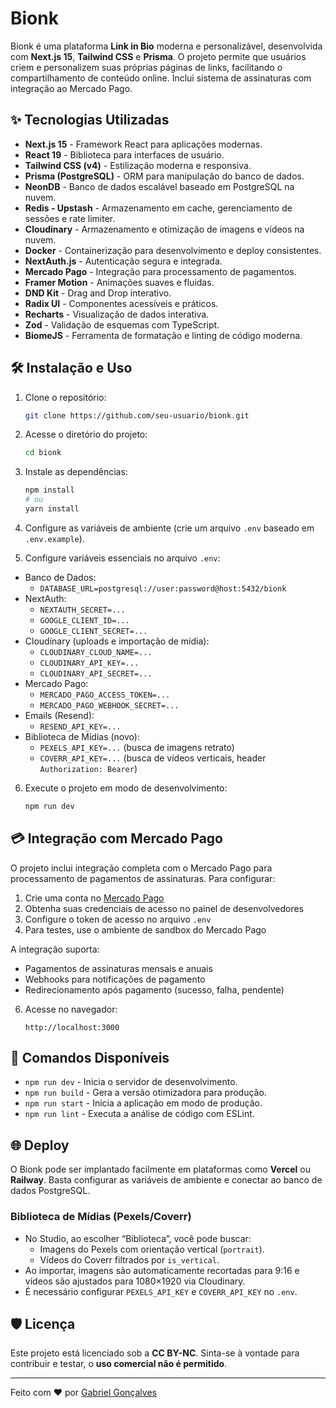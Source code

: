 # Bionk

Bionk é uma plataforma **Link in Bio** moderna e personalizável, desenvolvida com **Next.js 15**, **Tailwind CSS** e **Prisma**. O projeto permite que usuários criem e personalizem suas próprias páginas de links, facilitando o compartilhamento de conteúdo online. Inclui sistema de assinaturas com integração ao Mercado Pago.

## ✨ Tecnologias Utilizadas

- **Next.js 15** - Framework React para aplicações modernas.
- **React 19** - Biblioteca para interfaces de usuário.
- **Tailwind CSS (v4)** - Estilização moderna e responsiva.
- **Prisma (PostgreSQL)** - ORM para manipulação do banco de dados.
- **NeonDB** - Banco de dados escalável baseado em PostgreSQL na nuvem.
- **Redis - Upstash** - Armazenamento em cache, gerenciamento de sessões e rate limiter.
- **Cloudinary** - Armazenamento e otimização de imagens e vídeos na nuvem.
- **Docker** - Containerização para desenvolvimento e deploy consistentes.
- **NextAuth.js** - Autenticação segura e integrada.
- **Mercado Pago** - Integração para processamento de pagamentos.
- **Framer Motion** - Animações suaves e fluidas.
- **DND Kit** - Drag and Drop interativo.
- **Radix UI** - Componentes acessíveis e práticos.
- **Recharts** - Visualização de dados interativa.
- **Zod** - Validação de esquemas com TypeScript.
- **BiomeJS** - Ferramenta de formatação e linting de código moderna.


## 🛠️ Instalação e Uso

1. Clone o repositório:

   ```sh
   git clone https://github.com/seu-usuario/bionk.git
   ```

2. Acesse o diretório do projeto:

   ```sh
   cd bionk
   ```

3. Instale as dependências:

   ```sh
   npm install
   # ou
   yarn install
   ```

4. Configure as variáveis de ambiente (crie um arquivo `.env` baseado em `.env.example`).

5. Configure variáveis essenciais no arquivo `.env`:

  - Banco de Dados:
    - `DATABASE_URL=postgresql://user:password@host:5432/bionk`
  - NextAuth:
    - `NEXTAUTH_SECRET=...`
    - `GOOGLE_CLIENT_ID=...`
    - `GOOGLE_CLIENT_SECRET=...`
  - Cloudinary (uploads e importação de mídia):
    - `CLOUDINARY_CLOUD_NAME=...`
    - `CLOUDINARY_API_KEY=...`
    - `CLOUDINARY_API_SECRET=...`
  - Mercado Pago:
    - `MERCADO_PAGO_ACCESS_TOKEN=...`
    - `MERCADO_PAGO_WEBHOOK_SECRET=...`
  - Emails (Resend):
    - `RESEND_API_KEY=...`
  - Biblioteca de Mídias (novo):
    - `PEXELS_API_KEY=...` (busca de imagens retrato)
    - `COVERR_API_KEY=...` (busca de vídeos verticais, header `Authorization: Bearer`)

6. Execute o projeto em modo de desenvolvimento:

   ```sh
   npm run dev
   ```

## 💳 Integração com Mercado Pago

O projeto inclui integração completa com o Mercado Pago para processamento de pagamentos de assinaturas. Para configurar:

1. Crie uma conta no [Mercado Pago](https://www.mercadopago.com.br/)
2. Obtenha suas credenciais de acesso no painel de desenvolvedores
3. Configure o token de acesso no arquivo `.env`
4. Para testes, use o ambiente de sandbox do Mercado Pago

A integração suporta:
- Pagamentos de assinaturas mensais e anuais
- Webhooks para notificações de pagamento
- Redirecionamento após pagamento (sucesso, falha, pendente)

6. Acesse no navegador:

   ```
   http://localhost:3000
   ```

## 🔧 Comandos Disponíveis

- `npm run dev` - Inicia o servidor de desenvolvimento.
- `npm run build` - Gera a versão otimizadora para produção.
- `npm run start` - Inicia a aplicação em modo de produção.
- `npm run lint` - Executa a análise de código com ESLint.

## 🌐 Deploy

O Bionk pode ser implantado facilmente em plataformas como **Vercel** ou **Railway**. Basta configurar as variáveis de ambiente e conectar ao banco de dados PostgreSQL.

### Biblioteca de Mídias (Pexels/Coverr)
- No Studio, ao escolher “Biblioteca”, você pode buscar:
  - Imagens do Pexels com orientação vertical (`portrait`).
  - Vídeos do Coverr filtrados por `is_vertical`.
- Ao importar, imagens são automaticamente recortadas para 9:16 e vídeos são ajustados para 1080×1920 via Cloudinary.
- É necessário configurar `PEXELS_API_KEY` e `COVERR_API_KEY` no `.env`.

## 🛡️ Licença

Este projeto está licenciado sob a **CC BY-NC**. Sinta-se à vontade para contribuir e testar, o **uso comercial não é permitido**.

---

Feito com ❤️ por [Gabriel Gonçalves](https://gabriellucasvh.vercel.app/)

